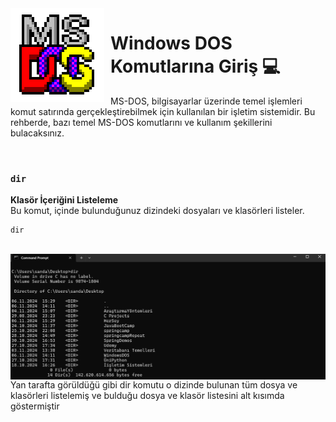 
<img width="150" height="150" align="left" style="float: left; margin: 0 10px 0 0;" alt="MS-DOS logo" src="Images\msdos-logo.png">   


# Windows DOS Komutlarına Giriş 💻
<p>
  MS-DOS, bilgisayarlar üzerinde temel işlemleri komut satırında gerçekleştirebilmek için kullanılan bir işletim sistemidir. Bu rehberde, bazı temel MS-DOS komutlarını ve kullanım şekillerini bulacaksınız.
</p>
</br>

### `dir`
**Klasör İçeriğini Listeleme**  
Bu komut, içinde bulunduğunuz dizindeki dosyaları ve klasörleri listeler.

```dos
dir
``` 
</br>
<img width="800" align="left" style="float: left; margin: 0 15px 0 0;" alt="MS-DOS logo" src="Images\dir.png">   
Yan tarafta görüldüğü gibi dir komutu o dizinde bulunan tüm dosya ve klasörleri listelemiş ve bulduğu dosya ve klasör listesini alt kısımda göstermiştir